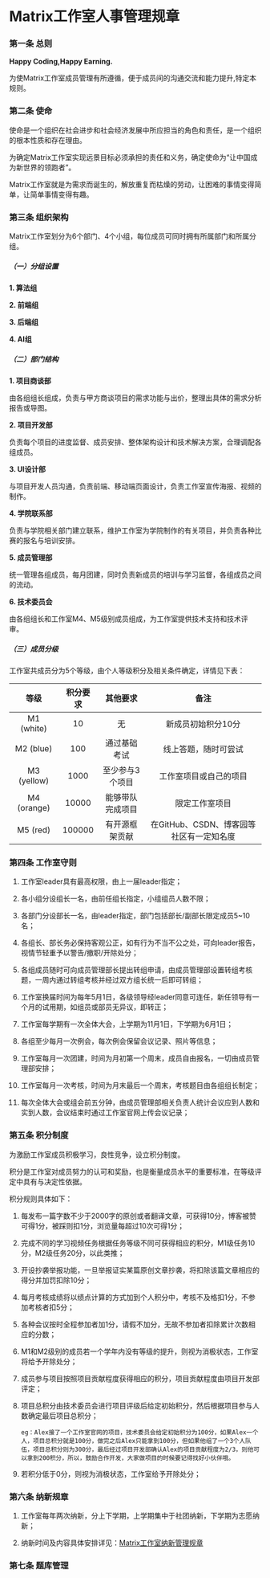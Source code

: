 # Matrix工作室人事管理规章

### 第一条 总则

**Happy Coding,Happy Earning.**

为使Matrix工作室成员管理有所遵循，便于成员间的沟通交流和能力提升,特定本规则。

### 第二条 使命

使命是一个组织在社会进步和社会经济发展中所应担当的角色和责任，是一个组织的根本性质和存在理由。

为确定Matrix工作室实现远景目标必须承担的责任和义务，确定使命为“让中国成为新世界的领跑者”。

Matrix工作室就是为需求而诞生的，解放重复而枯燥的劳动，让困难的事情变得简单，让简单事情变得有趣。

### 第三条 组织架构

Matrix工作室划分为6个部门、4个小组，每位成员可同时拥有所属部门和所属分组。

##### （一）分组设置

**1. 算法组**

**2. 前端组**

**3. 后端组**

**4. AI组**

##### （二）部门结构

**1. 项目商谈部**

由各组组长组成，负责与甲方商谈项目的需求功能与出价，整理出具体的需求分析报告或导图。

**2. 项目开发部**

负责每个项目的进度监督、成员安排、整体架构设计和技术解决方案，合理调配各组成员。

**3. UI设计部**

与项目开发人员沟通，负责前端、移动端页面设计，负责工作室宣传海报、视频的制作。

**4. 学院联系部**

负责与学院相关部门建立联系，维护工作室为学院制作的有关项目，并负责各种比赛的报名与培训安排。

**5. 成员管理部**

统一管理各组成员，每月团建，同时负责新成员的培训与学习监督，各组成员之间的流动。

**6. 技术委员会**

由各组组长和工作室M4、M5级别成员组成，为工作室提供技术支持和技术评审。

##### （三）成员分级

工作室共成员分为5个等级，由个人等级积分及相关条件确定，详情见下表：

| 等级 | 积分要求 | 其他要求 | 备注 |
|:-:|:-:|:-:|:-:|
| M1 (white) | 10 | 无 | 新成员初始积分10分 |
| M2 (blue) | 100 | 通过基础考试 | 线上答题，随时可尝试 |
| M3 (yellow) | 1000 | 至少参与3个项目 | 工作室项目或自己的项目 |
| M4 (orange) | 10000 | 能够带队完成项目 | 限定工作室项目 |
| M5 (red) | 100000 | 有开源框架贡献 | 在GitHub、CSDN、博客园等社区有一定知名度 |

### 第四条 工作室守则

1. 工作室leader具有最高权限，由上一届leader指定；

2. 各小组分设组长一名，由前任组长指定，小组组员人数不限；

3. 各部门分设部长一名，由leader指定，部门包括部长/副部长限定成员5~10名；

4. 各组长、部长务必保持客观公正，如有行为不当不公之处，可向leader报告，视情节轻重予以警告/撤职/开除处分；

5. 各组成员随时可向成员管理部长提出转组申请，由成员管理部设置转组考核题，一周内通过转组考核并经过双方组长统一后即可转组；

6. 工作室换届时间为每年5月1日，各级领导经leader同意可连任，新任领导有一个月的试用期，如组员或部员无异议，即转正；

7. 工作室每学期有一次全体大会，上学期为11月1日，下学期为6月1日；

8. 各组至少每月一次例会，每次例会保留会议记录、照片等信息；

9. 工作室每月一次团建，时间为月初第一个周末，成员自由报名，一切由成员管理部安排；

10. 工作室每月一次考核，时间为月末最后一个周末，考核题目由各组组长制定；

11. 每次全体大会或组会前五分钟，由成员管理部相关负责人统计会议应到人数和实到人数，会议结束时通过工作室官网上传会议记录；

### 第五条 积分制度

为激励工作室成员积极学习，良性竞争，设立积分制度。

积分是工作室对成员努力的认可和奖励，也是衡量成员水平的重要标准，在等级评定中具有与决定性依据。

积分规则具体如下：

1. 每发布一篇字数不少于2000字的原创或者翻译文章，可获得10分，博客被赞可得1分，被踩则扣1分，浏览量每超过10次可得1分；

2. 完成不同的学习视频任务根据任务等级不同可获得相应的积分，M1级任务10分，M2级任务20分，以此类推；

3. 开设抄袭举报功能，一旦举报证实某篇原创文章抄袭，将扣除该篇文章相应的得分并加罚扣除10分；

4. 每月考核成绩将以绩点计算的方式加到个人积分中，考核不及格扣1分，不参加考核者扣5分；

5. 各种会议按时全程参加者加1分，请假不加分，无故不参加者扣除累计次数相应的分数；

6. M1和M2级别的成员若一个学年内没有等级的提升，则视为消极状态，工作室将给予开除处分；

7. 成员参与项目按照项目贡献程度获得相应的积分，项目贡献程度由项目开发部评定；

8. 项目总积分由技术委员会进行项目评级后给定初始积分，然后根据项目参与人数确定最后项目总积分；

       eg：Alex接了一个工作室官网的项目，技术委员会给定初始积分为100分，如果Alex一个人，项目总积分就是100分，做完之后Alex只能拿到100分，但如果他组了一个3个人队伍，项目总积分则为300分，最后经过项目开发部确认Alex的项目贡献程度为2/3，则他可以拿到200积分，所以，鼓励合作开发，大家做项目的时候要记得找好小伙伴哦。

9. 若积分低于0分，则视为消极状态，工作室给予开除处分；

### 第六条 纳新规章

1. 工作室每年两次纳新，分上下学期，上学期集中于社团纳新，下学期为志愿纳新；

2. 纳新时间及内容具体安排详见：[Matrix工作室纳新管理规章]()

### 第七条 题库管理